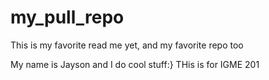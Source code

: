 # my_pull_repo
 
This is my favorite read me yet, and my favorite repo too

My name is Jayson and I do cool stuff:}
THis is for IGME 201
